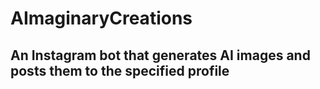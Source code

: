 # AImaginaryCreations

## An Instagram bot that generates AI images and posts them to the specified profile
